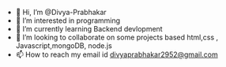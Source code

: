 - 👋 Hi, I’m @Divya-Prabhakar
- 👀 I’m interested in programming
- 🌱 I’m currently learning Backend devlopment
- 💞️ I’m looking to collaborate on some projects based html,css , Javascript,mongoDB, node.js
- 📫 How to reach my email id divyaprabhakar2952@gmail.com


<!---
Divya-Prabhakar/Divya-Prabhakar is a ✨ special ✨ repository because its `README.md` (this file) appears on your GitHub profile.
You can click the Preview link to take a look at your changes.
--->
